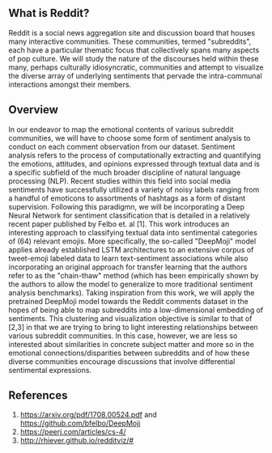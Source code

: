 ## What is Reddit?
Reddit is a social news aggregation site and discussion board that houses many interactive communities. These communities, termed "subreddits", each have a particular thematic focus that collectively spans many aspects of pop culture. We will study the nature of the discourses held within these many, perhaps culturally idiosyncratic, communities and attempt to visualize the diverse array of underlying sentiments that pervade the intra-communal interactions amongst their members.

## Overview
In our endeavor to map the emotional contents of various subreddit communities, we will have to choose some form of sentiment analysis to conduct on each comment observation from our dataset. Sentiment analysis refers to the process of computationally extracting and quantifying the emotions, attitudes, and opinions expressed through textual data and is a specific subfield of the much broader discipline of natural language processing (NLP). Recent studies within this field into social media sentiments have successfully utilized a variety of noisy labels ranging from a handful of emoticons to assortments of hashtags as a form of distant supervision. Following this paradigmn, we will be incorporating a Deep Neural Network for sentiment classification that is detailed in a relatively recent paper published by Felbo et. al [1]. This work introduces an interesting approach to classifying textual data into sentimental categories of (64) relevant emojis. More specifically, the so-called "DeepMoji" model applies already established LSTM architectures to an extensive corpus of tweet-emoji labeled data to learn text-sentiment associations while also incorporating an original approach for transfer learning that the authors refer to as the "chain-thaw" method (which has been empirically shown by the authors to allow the model to generalize to more traditional sentiment analysis benchmarks). Taking inspiration from this work, we will apply the pretrained DeepMoji model towards the Reddit comments dataset in the hopes of being able to map subreddits into a low-dimensional embedding of sentiments. This clustering and visualization objective is similar to that of [2,3] in that we are trying to bring to light interesting relationships between various subreddit communities. In this case, however, we are less so interested about similarities in concrete subject matter and more so in the emotional connections/disparities between subreddits and of how these diverse communities encourage discussions that involve differential sentimental expressions.

## References
1) https://arxiv.org/pdf/1708.00524.pdf and https://github.com/bfelbo/DeepMoji
2) https://peerj.com/articles/cs-4/
3) http://rhiever.github.io/redditviz/#
